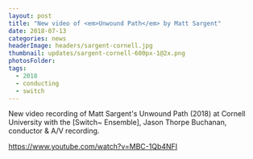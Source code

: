 ```yaml
---
layout: post
title: "New video of <em>Unwound Path</em> by Matt Sargent"
date: 2018-07-13
categories: news
headerImage: headers/sargent-cornell.jpg
thumbnail: updates/sargent-cornell-600px-1@2x.png
photosFolder:
tags:
  - 2018
  - conducting
  - switch
---
```

New video recording of Matt Sargent's Unwound Path (2018) at Cornell University with the [Switch~ Ensemble], Jason Thorpe Buchanan, conductor & A/V recording.

https://www.youtube.com/watch?v=MBC-1Qb4NFI
